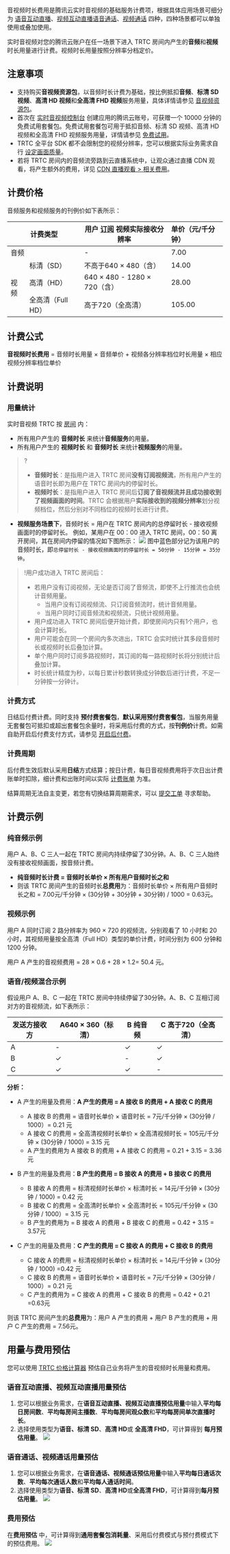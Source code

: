 音视频时长费用是腾讯云实时音视频的基础服务计费项，根据具体应用场景可细分为 [语音互动直播](https://cloud.tencent.com/document/product/647/46252#.E8.AF.AD.E9.9F.B3.E4.BA.92.E5.8A.A8.E7.9B.B4.E6.92.AD)、[视频互动直播](https://cloud.tencent.com/document/product/647/46252#.E8.A7.86.E9.A2.91.E4.BA.92.E5.8A.A8.E7.9B.B4.E6.92.AD)[语音通话](https://cloud.tencent.com/document/product/647/46252#.E8.AF.AD.E9.9F.B3.E9.80.9A.E8.AF.9D)、[视频通话](https://cloud.tencent.com/document/product/647/46252#.E8.A7.86.E9.A2.91.E9.80.9A.E8.AF.9D) 四种，四种场景都可以单独使用或叠加使用。

实时音视频对您的腾讯云账户在任一场景下进入 TRTC 房间内产生的**音频**和**视频**时长用量进行计费。视频时长用量按照分辨率分档定价。

## 注意事项

- 支持购买**音视频资源包**，以音频时长计费为基础，按比例抵扣**音频**、**标清 SD 视频**、**高清 HD 视频**和**全高清 FHD 视频**服务用量，具体详情请参见 [音视频资源包](https://cloud.tencent.com/document/product/647/44247)。
- 首次在 [实时音视频控制台](https://console.cloud.tencent.com/trtc) 创建应用的腾讯云账号，可获赠一个 10000 分钟的免费试用套餐包。免费试用套餐包可用于抵扣音频、标清 SD 视频、高清 HD 视频和全高清 FHD 视频服务用量，详情请参见 [免费试用](https://cloud.tencent.com/document/product/647/44360)。
- TRTC 全平台 SDK 都不会限制您的视频分辨率，您可以根据实际业务需求自行 [设定画面质量](https://cloud.tencent.com/document/product/647/32236)。
- 若将 TRTC 房间内的音频流旁路到云直播系统中，让观众通过直播 CDN 观看，将产生额外的费用，详见 [CDN 直播观看 > 相关费用](https://cloud.tencent.com/document/product/647/16826#expense)。

[](id:price)

## 计费价格
音频服务和视频服务的刊例价如下表所示：

<table>
<thead>
<tr>
<th colspan=2>计费类型</th>
    <th>用户 <a href=https://cloud.tencent.com/document/product/647/46351#.E8.AE.A2.E9.98.85>订阅</a> 视频实际接收分辨率</th>
<th align="left">单价（元/千分钟）</th>
</tr>
</thead>
<tbody><tr>
<td colspan=2>音频</td>
<td>-</td>
<td align="left">7.00</td>
</tr>
<tr>
<td rowspan=3>视频</td>
<td>标清（SD）</td>
<td>不高于640 × 480（含）</td>
<td align="left">14.00</td>
</tr>
<tr>
<td>高清（HD）</td>
<td>640 × 480 - 1280 × 720（含）</td>
<td align="left">28.00</td>
</tr>
<tr>
<td>全高清（Full HD）</td>
<td>高于720（全高清）</td>
<td align="left">105.00</td>
</tr>
</tbody></table>

[](id:formula)
## 计费公式
**音视频时长费用** = 音频时长用量 × 音频单价 + 视频各分辨率档位时长用量 × 相应视频分辨率档位单价


[](id:explain)
## 计费说明
[](id:count)
### 用量统计
实时音视频 TRTC 按 [房间](https://cloud.tencent.com/document/product/647/46351#.E6.88.BF.E9.97.B4) 内：
- 所有用户产生的 **音频时长** 来统计**音频服务**的用量。
- 所有用户产生的 **视频时长** 和 **音频时长** 来统计**视频服务**的用量。
>?
>- **音频时长**：是指用户进入 TRTC 房间**没有订阅视频流**，所有用户产生的语音时长即为用户在 TRTC 房间内的停留时长。
>- **视频时长**：是指用户进入 TRTC 房间后**订阅了音视频流并且成功接收到了视频画面的时间**。TRTC 会根据用户**实际接收到的视频分辨率**划分视频档位，然后分别对不同档位的视频时长进行计费。
- **视频服务场景下**，音频时长 = 用户在 TRTC 房间内的总停留时长 - 接收视频画面时的停留时长。
例如，某用户在 00：00 进入 TRTC 房间，00：50 离开房间，其在房间内停留的情况如下图所示：
![](https://main.qcloudimg.com/raw/ff9f19240d4345825f6b53c03e088e26.png)
图中蓝色部分记为该用户的音频时长，即`总停留时长 - 接收视频画面时的停留时长 = 50分钟 - 15分钟 = 35分钟`。

> !用户成功进入 TRTC 房间后：
>
> - 若用户没有订阅视频，无论是否订阅了音频流，即使不上行推流也会统计音频用量。
>   - 当用户没有订阅视频流、只订阅音频流时，统计音频用量。
>   - 当用户同时订阅音频流和视频流，只统计视频用量。
> - 用户成功进入 TRTC 房间后便开始计费，即使房间内只有1个用户，也会计算时长。
> - 用户可能会在同一个房间内多次进出，TRTC 会实时统计其多段音频时长或视频时长后叠加计算。
> - 单个用户同时订阅多路视频时，其订阅的每一路视频时长将分别统计后叠加计算。
> - 时长统计精度为秒，以每日累计秒数转换成分钟数后进行计费，不足一分钟按一分钟计。

[](id:mode)
### 计费方式

日结后付费计费。同时支持 **预付费套餐包**，**默认采用预付费套餐包**，当服务用量无套餐包可抵扣或超出套餐包余量时，将采用后付费的方式，按**刊例价**计费。如需自助开启后付费支付方式，请参见 [开启后付费](https://cloud.tencent.com/document/product/647/59756)。


[](id:cycle)
### 计费周期
后付费生效后默认采用**日结**方式结算；按日计费，每日音视频费用将于次日出计费账单时扣除，细计费和出账时间以实际 [计费账单](https://console.cloud.tencent.com/expense/bill/overview) 为准。

结算周期无法自主变更，若您有切换结算周期需求，可以 [提交工单](https://console.cloud.tencent.com/workorder/category) 寻求帮助。

[](id:example)
## 计费示例
[](id:voice_eg)
### 纯音频示例
用户 A、B、C 三人一起在 TRTC 房间内持续停留了30分钟。A、B、C 三人始终没有接收视频画面，按音频计费。

- **纯音频时长计费 = 音频时长单价 × 所有用户音频时长之和**
- 则该 TRTC 房间产生的音频时长**总费用**为：音频时长单价 × 所有用户音频时长之和 = 7.00元/千分钟 × (30分钟 + 30分钟 + 30分钟) / 1000 = 0.63元。

[](id:video_eg)
### 视频示例

用户 A 同时订阅 2 路分辨率为 960 × 720 的视频流，分别观看了 10 小时和 20小时，其视频用量按全高清（Full HD）类型的单价计费，时间分别为 600 分钟和 1200 分钟。

用户 A 产生的音视频费用 = 28 × 0.6 + 28 × 1.2= 50.4 元。

[](id:mix_eg)
### 语音/视频混合示例

假设用户 A、B、C 一起在 TRTC 房间中持续停留了30分钟。A、B、C 互相订阅对方的音视频流，如下表所示：

| 发送方接收方 | A640 × 360（标清） | B 纯音频 | C 高于720（全高清） |
| ------------ | ------------------ | ------- | ------------------ |
| A            | -                  | &#10003;       | &#10003;                  |
| B            | &#10003;                  | -       | &#10003;                 |
| C            | &#10003;                  | &#10003;       | -                  |

**分析：**
- A 产生的用量及费用：**A 产生的费用 = A 接收 B 的费用 + A 接收 C 的费用**
  - A 接收 B 的费用 = 语音时长单价 × 语音时长 = 7元/千分钟 × (30分钟 / 1000）= 0.21 元
  - A 接收 C 的费用 = 全高清视频时长单价 × 全高清视频时长 = 105元/千分钟 × (30分钟 / 1000) = 3.15 元
  - A 产生的费用为 A 接收 B 的费用 + A 接收 C 的费用 = 0.21 + 3.15 = 3.36元
  
- B 产生的用量及费用：**B 产生的费用 = B 接收 A 的费用 + B 接收 C 的费用**
  - B 接收 A 的费用 = 标清视频时长单价 × 标清时长 = 14元/千分钟 × (30分钟 / 1000) = 0.42 元
  - B 接收 C 的费用 = 全高清时长单价 × 全高清时长 = 105元/千分钟 × (30分钟 / 1000）= 3.15 元
  - B 产生的费用为 = B 接收 A 的费用 + B 接收 C 的费用 = 0.42 + 3.15 = 3.57元

- C 产生的用量及费用：**C 产生的费用 = C 接收 A 的费用 + C 接收 B 的费用**
  - C 接收 A 的费用 = 标清视频时长单价 × 标清时长 = 14元/千分钟 × (30分钟 / 1000) =0.42 元
  - C 接收 B 的费用 = 语音时长单价 × 语音时长 = 7元/千分钟 × (30分钟 / 1000）= 0.21 元
  - C 产生的费用为 = C 接收 A 的费用 + C 接收 B 的费用 = 0.42 + 0.21 =0.63元

则该 TRTC 房间产生的**总费用**为：用户 A 产生的费用 + 用户 B 产生的费用 + 用户 C 产生的费用 = 7.56元。

## 用量与费用预估

您可以使用 [TRTC 价格计算器](https://buy.cloud.tencent.com/price/trtc/calculator) 预估自己业务将产生的音视频时长用量和费用。

### 语音互动直播、视频互动直播用量预估

1. 您可以根据业务需求，在**语音互动直播、视频互动直播预估用量**中输入**平均每日房间数**、**平均每房间主播数**、**平均每房间观众数**和**平均每房间单次直播时长**。
2. 选择使用类型为**语音、标清 SD**、**高清 HD**或 **全高清 FHD**，可计算得到 **每月预估用量**。
![](https://qcloudimg.tencent-cloud.cn/raw/a332f5359d6a013c7d15c29f74c75832.png)

### 语音通话、视频通话用量预估
1. 您可以根据业务需求，在**语音通话、视频通话预估用量**中输入**平均每日通话次数**、**平均每次通话人数**和**平均每人通话时间**。
2. 选择使用类型为**语音、标清 SD**、**高清 HD**或**全高清 FHD**，可计算得到**每月预估用量**。
![](https://qcloudimg.tencent-cloud.cn/raw/7eb523fb35c1a1dcfbbc59e06fd1b1dd.png)

### 费用预估
在**费用预估** 中，可计算得到**通用套餐包消耗量**、采用后付费模式与预付费模式下的预估费用。
![](https://qcloudimg.tencent-cloud.cn/raw/0955abb1f9b4513beccb7cf584f0034e.png)
